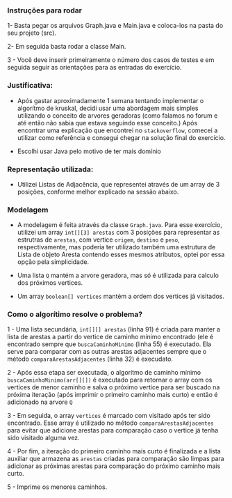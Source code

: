 ### Instruções para rodar

1- Basta pegar os arquivos Graph.java e Main.java e coloca-los na pasta do seu projeto (src).

2- Em seguida basta rodar a classe Main.

3 - Você deve inserir primeiramente  o número dos casos de testes e em seguida seguir as orientações
para as entradas do exercício.


### Justificativa:

- Após gastar aproximadamente 1 semana tentando implementar o algorítmo de kruskal,
decidi usar uma abordagem mais simples utilizando o conceito de arvores geradoras (como falamos
  no forum e até então não sabia que estava seguindo esse conceito.) Após
  encontrar uma explicação que encontrei no `stackoverflow`, comecei a utilizar como
  referência e consegui chegar na solução final do exercício. 
  
- Escolhi usar Java pelo motivo de ter mais domínio

### Representação utilizada:

- Utilizei Listas de Adjacência, que representei através de um array de 3 posições, conforme
melhor explicado na sessão abaixo.

### Modelagem
- A modelagem é feita através da classe `Graph.java`.  Para esse exercício, utilizei um 
  array `int[][3] arestas` com 3 posições para representar as estrutras de `arestas`, com vertice `origem`, `destino` e `peso`, respectivamente, 
  mas poderia ter utilizado também uma estrutura de Lista de objeto Aresta contendo esses mesmos atributos, optei por essa opção pela simplicidade.
  
- Uma lista `Q` mantém a arvore geradora, mas só é utilizada para calculo dos próximos vertices.
- Um array `boolean[] vertices` mantém a ordem dos vertices já visitados.

### Como o algorítimo resolve o problema?

1 - Uma lista secundária, `int[][] arestas` (linha 91) é criada para manter a lista de arestas a partir
do vertice de caminho mínimo encontrado (ele é encontrado sempre que `buscaCaminhoMinimo` (linha 55) é executado.
Ela serve para comparar com as outras arestas adjacentes  sempre que o método `comparaArestasAdjacentes` (linha 32)  é execudato.

2 - Após essa etapa ser executada, o algorítmo de caminho mínimo `buscaCaminhoMinimo(arr[][])` é executado para retornar
o array com os vertices de menor caminho e salva o próximo vertice para ser buscado na próxima iteração (após imprimir o primeiro caminho mais curto) e
então é adicionado na arvore `Q`

3 - Em seguida, o array `vertices` é marcado com visitado após ter sido encontrado. Esse array
é utilizado no método `comparaArestasAdjacentes` para evitar que adicione arestas para comparação
caso o vertice já tenha sido visitado alguma vez.

4 - Por fim, a iteração do primeiro caminho mais curto é finalizada e a lista auxiliar
que armazena as `arestas` criadas para comparação são limpas para adicionar as próximas
arestas para comparação do próximo caminho mais curto.

5 - Imprime os menores caminhos.
